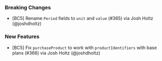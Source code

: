 ### Breaking Changes
* [BC5] Rename `Period` fields to `unit` and `value` (#365) via Josh Holtz (@joshdholtz)
### New Features
* [BC5] Fix `purchaseProduct` to work with `productIdentifiers` with base plans (#366) via Josh Holtz (@joshdholtz)
